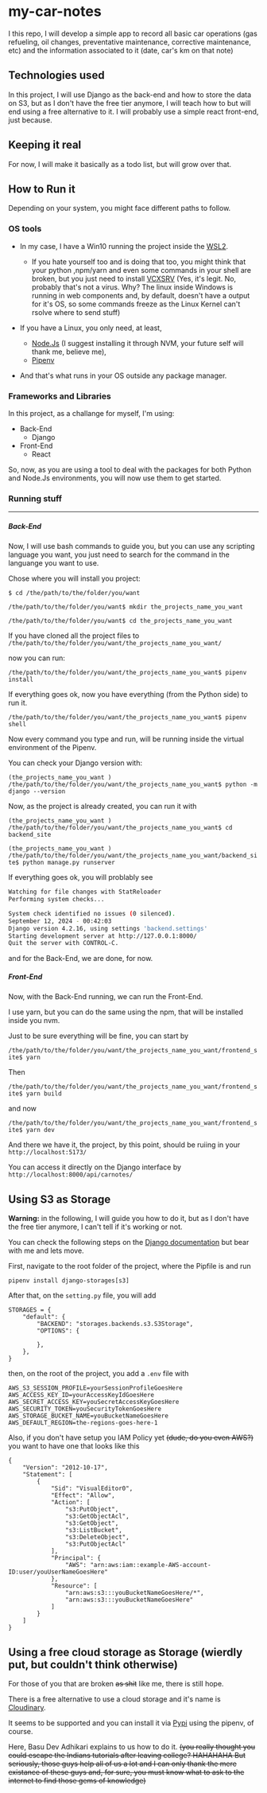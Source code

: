 # my-car-notes

I this repo, I will develop a simple app to record all basic car operations (gas refueling, oil changes, preventative maintenance, corrective maintenance, etc) and the information associated to it (date, car's km on that note)

## Technologies used

In this project, I will use Django as the back-end and how to store the data on S3, but as I don't have the free tier anymore, I will teach how to but will end using a free alternative to it.
I will probably use a simple react front-end, just because.

## Keeping it real

For now, I will make it basically as a todo list, but will grow over that.

## How to Run it

Depending on your system, you might face different paths to follow.

### OS tools

* In my case, I have a Win10 running the project inside the [WSL2](https://learn.microsoft.com/en-us/windows/wsl/install).

  * If you hate yourself too and is doing that too, you might think that your python ,npm/yarn and even some commands in your shell are broken, but you just need to install [VCXSRV](https://sourceforge.net/projects/vcxsrv/) (Yes, it's legit. No, probably that's not a virus. Why? The linux inside Windows is running in web components and, by default, doesn't have a output for it's OS, so some commands freeze as the Linux Kernel can't rsolve where to send stuff)
* If you have a Linux, you only need, at least,

  * [Node.Js](https://github.com/nvm-sh/nvm) (I suggest installing it through NVM, your future self will thank me, believe me),
  * [Pipenv](https://pipenv.pypa.io/en/latest/)
* And that's what runs in your OS outside any package manager.

### Frameworks and Libraries

In this project, as a challange for myself, I'm using:

* Back-End
  * Django
* Front-End
  * React

So, now, as you are using a tool to deal with the packages for both Python and Node.Js environments, you will now use them to get started.

### Running stuff

---

##### **Back-End**

Now, I will use bash commands to guide you, but you can use any scripting language you want, you just need to search for the command in the languange you want to use.

Chose where you will install you project:

`$ cd /the/path/to/the/folder/you/want`

`/the/path/to/the/folder/you/want$ mkdir the_projects_name_you_want`

`/the/path/to/the/folder/you/want$ cd the_projects_name_you_want`

If you have cloned all the project files to `/the/path/to/the/folder/you/want/the_projects_name_you_want/ `

now you can run:

`/the/path/to/the/folder/you/want/the_projects_name_you_want$ pipenv install `

If everything goes ok, now you have everything (from the Python side) to run it.

`/the/path/to/the/folder/you/want/the_projects_name_you_want$ pipenv shell`

Now every command you type and run, will be running inside the virtual environment of the Pipenv.

You can check your Django version with:

`(the_projects_name_you_want ) /the/path/to/the/folder/you/want/the_projects_name_you_want$ python -m django --version`

Now, as the project is already created, you can run it with

`(the_projects_name_you_want ) /the/path/to/the/folder/you/want/the_projects_name_you_want$ cd backend_site `

`(the_projects_name_you_want ) /the/path/to/the/folder/you/want/the_projects_name_you_want/backend_site$ python manage.py runserver`

If everything goes ok, you will problably see

```bash
Watching for file changes with StatReloader
Performing system checks...

System check identified no issues (0 silenced).
September 12, 2024 - 00:42:03
Django version 4.2.16, using settings 'backend.settings'
Starting development server at http://127.0.0.1:8000/
Quit the server with CONTROL-C.
```

and for the Back-End, we are done, for now.

##### Front-End

Now, with the Back-End running, we can run the Front-End.

I use yarn, but you can do the same using the npm, that will be installed inside you nvm.

Just to be sure everything will be fine, you can start by

`/the/path/to/the/folder/you/want/the_projects_name_you_want/frontend_site$ yarn `

Then

`/the/path/to/the/folder/you/want/the_projects_name_you_want/frontend_site$ yarn build `

and now

`/the/path/to/the/folder/you/want/the_projects_name_you_want/frontend_site$ yarn dev`

And there we have it, the project, by this point, should be ruiing in your `http://localhost:5173/`

You can access it directly on the Django interface by `http://localhost:8000/api/carnotes/`


## Using S3 as Storage

**Warning:** in the following, I will guide you how to do it, but as I don't have the free tier anymore, I can't tell if it's working or not.

You can check the following steps on the [Django documentation](https://django-storages.readthedocs.io/en/latest/backends/amazon-S3.html) but bear with me and lets move.

First, navigate to the root folder of the project, where the Pipfile is and run

`pipenv install django-storages[s3]`

After that, on the `setting.py` file, you will add

```
STORAGES = {
    "default": {
        "BACKEND": "storages.backends.s3.S3Storage",
        "OPTIONS": {
        
        },
    },
}
```

then, on the root of the project, you add a `.env` file with

```
AWS_S3_SESSION_PROFILE=yourSessionProfileGoesHere
AWS_ACCESS_KEY_ID=yourAccessKeyIdGoesHere
AWS_SECRET_ACCESS_KEY=youSecretAccessKeyGoesHere
AWS_SECURITY_TOKEN=youSecurityTokenGoesHere
AWS_STORAGE_BUCKET_NAME=youBucketNameGoesHere
AWS_DEFAULT_REGION=the-regions-goes-here-1
```

Also, if you don't have setup you IAM Policy yet ~~(dude, do you even AWS?)~~ you want to have one that looks like this

```
{
    "Version": "2012-10-17",
    "Statement": [
        {
            "Sid": "VisualEditor0",
            "Effect": "Allow",
            "Action": [
                "s3:PutObject",
                "s3:GetObjectAcl",
                "s3:GetObject",
                "s3:ListBucket",
                "s3:DeleteObject",
                "s3:PutObjectAcl"
            ],
            "Principal": {
                "AWS": "arn:aws:iam::example-AWS-account-ID:user/youUserNameGoesHere"
            },
            "Resource": [
                "arn:aws:s3:::youBucketNameGoesHere/*",
                "arn:aws:s3:::youBucketNameGoesHere"
            ]
        }
    ]
}
```

## Using a free cloud storage as Storage (wierdly put, but couldn't think otherwise)

For those of you that are broken ~~as shit~~ like me, there is still hope.

There is a free alternative to use a cloud storage and it's name is [Cloudinary](https://cloudinary.com/).

It seems to be supported and you can install it via [Pypi](https://pypi.org/project/django-cloudinary-storage/) using the pipenv, of course.

Here, Basu Dev Adhikari explains to us how to do it. ~~(you really thought you could escape the Indians tutorials after leaving college? HAHAHAHA But seriously, those guys help all of us a lot and I can only thank the mere existance of these guys and, for sure, you must know what to ask to the internet to find those gems of knowledge)~~
